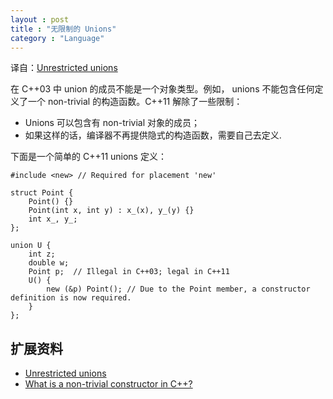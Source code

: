 ```yaml
---
layout : post
title : "无限制的 Unions"
category : "Language"
---
```


译自：[Unrestricted unions](https://en.wikipedia.org/wiki/C%2B%2B11#Right_angle_bracket)

在 C++03 中 union 的成员不能是一个对象类型。例如， unions 不能包含任何定义了一个 non-trivial 的构造函数。C++11 解除了一些限制：

+ Unions 可以包含有 non-trivial 对象的成员；
+ 如果这样的话，编译器不再提供隐式的构造函数，需要自己去定义.

下面是一个简单的 C++11 unions 定义：

    #include <new> // Required for placement 'new'
    
    struct Point {
        Point() {}
        Point(int x, int y) : x_(x), y_(y) {}
        int x_, y_;
    };
    
    union U {
        int z;
        double w;
        Point p;  // Illegal in C++03; legal in C++11
        U() {
            new (&p) Point(); // Due to the Point member, a constructor definition is now required.
        }
    };


## 扩展资料 ##

+ [Unrestricted unions](https://en.wikipedia.org/wiki/C%2B%2B11#Right_angle_bracket)
+ [What is a non-trivial constructor in C++?](http://stackoverflow.com/questions/3899223/what-is-a-non-trivial-constructor-in-c)
